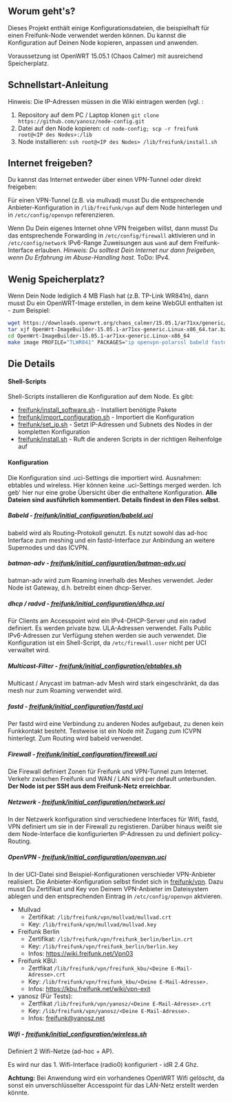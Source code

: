 Worum geht's?
--------------------
Dieses Projekt enthält einige Konfigurationsdateien, die beispielhaft für einen Freifunk-Node verwendet werden können.
Du kannst die Konfiguration auf Deinen Node kopieren, anpassen und anwenden.

Voraussetzung ist OpenWRT 15.05.1 (Chaos Calmer) mit ausreichend Speicherplatz. 

Schnellstart-Anleitung
------------------------
Hinweis: Die IP-Adressen müssen in die Wiki eintragen werden (vgl. :

1. Repository auf dem PC / Laptop klonen `git clone https://github.com/yanosz/node-config.git`
2. Datei auf den Node kopieren: `cd node-config; scp -r freifunk root@<IP des Nodes>:/lib`
3. Node installieren: `ssh root@<IP des Nodes> /lib/freifunk/install.sh`

Internet freigeben?
------------------------
Du kannst das Internet entweder über einen VPN-Tunnel oder direkt freigeben:

Für einen VPN-Tunnel (z.B. via mullvad) musst Du die entsprechende Anbieter-Konfiguration in `/lib/freifunk/vpn` auf dem Node hinterlegen und in `/etc/config/openvpn` referenzieren.

Wenn Du  Dein eigenes Internet ohne VPN freigeben willst, dann musst Du das entsprechende Forwarding in `/etc/config/firewall` aktivieren und in `/etc/config/network` IPv6-Range Zuweisungen aus `wan6` auf dem Freifunk-Interface erlauben. 
*Hinweis: Du solltest Dein Internet nur dann freigeben, wenn Du Erfahrung im Abuse-Handling hast.* ToDo: IPv4.

Wenig Speicherplatz?
----------------------
Wenn Dein Node lediglich 4 MB Flash hat (z.B. TP-Link WR841n), dann musst Du ein OpenWRT-Image erstellen, in dem keine WebGUI enthalten ist - zum Beispiel:
```bash
wget https://downloads.openwrt.org/chaos_calmer/15.05.1/ar71xx/generic/OpenWrt-ImageBuilder-15.05.1-ar71xx-generic.Linux-x86_64.tar.bz2
tar xjf OpenWrt-ImageBuilder-15.05.1-ar71xx-generic.Linux-x86_64.tar.bz2
cd OpenWrt-ImageBuilder-15.05.1-ar71xx-generic.Linux-x86_64
make image PROFILE="TLWR841" PACKAGES="ip openvpn-polarssl babeld fastd ebtables kmod-ebtables-ipv4 owipcalc batctl haveged"
```

Die Details
-----------------------
#### Shell-Scripts
Shell-Scripts installieren die Konfiguration auf dem Node. Es gibt:
* [freifunk/install_software.sh](freifunk/install_software.sh) - Installiert benötigte Pakete
* [freifunk/import_configuration.sh](freifunk/import_configuration.sh) - Importiert die Konfiguration
* [freifunk/set_ip.sh](freifunk/set_ip.sh) - Setzt IP-Adressen und Subnets des Nodes in der kompletten Konfiguration
* [freifunk/install.sh](freifunk/install.sh) - Ruft die anderen Scripts in der richtigen Reihenfolge auf

#### Konfiguration
Die Konfiguration sind .uci-Settings die importiert wird. Ausnahmen: ebtables und wireless. Hier können keine .uci-Settings merged werden. Ich geb' hier nur eine grobe Übersicht über die enthaltene Konfiguration. **Alle Dateien sind ausführlich kommentiert. Details findest in den Files selbst**. 

##### Babeld - [freifunk/initial_configuration/babeld.uci](freifunk/initial_configuration/babeld.uci)
babeld wird als Routing-Protokoll genutzt. Es nutzt sowohl das ad-hoc Interface zum meshing und ein fastd-Interface zur Anbindung an weitere Supernodes und das ICVPN.

##### batman-adv - [freifunk/initial_configuration/batman-adv.uci](freifunk/initial_configuration/batman-adv.uci)
batman-adv wird zum Roaming innerhalb des Meshes verwendet. Jeder Node ist Gateway, d.h. betreibt einen dhcp-Server.

##### dhcp / radvd - [freifunk/initial_configuration/dhcp.uci](freifunk/initial_configuration/dhcp.uci)
Für Clients am Accesspoint wird ein IPv4-DHCP-Server und ein radvd definiert. Es werden private bzw. ULA-Adressen verwendet. Falls Public IPv6-Adressen zur Verfügung stehen werden sie auch verwendet. Die Konfiguration ist ein Shell-Script, da `/etc/firewall.user` nicht per UCI verwaltet wird.

##### Multicast-Filter - [freifunk/initial_configuration/ebtables.sh](freifunk/initial_configuration/ebtables.sh)
Multicast / Anycast im batman-adv Mesh wird stark eingeschränkt, da das mesh nur zum Roaming verwendet wird.

##### fastd - [freifunk/initial_configuration/fastd.uci](freifunk/initial_configuration/fastd.uci)
Per fastd wird eine Verbindung zu anderen Nodes aufgebaut, zu denen kein Funkkontakt besteht. Testweise ist ein Node mit Zugang zum ICVPN hinterlegt. Zum Routing wird babeld verwendet.

##### Firewall - [freifunk/initial_configuration/firewall.uci](freifunk/initial_configuration/firewall.uci)
Die Firewall definiert Zonen für Freifunk und VPN-Tunnel zum Internet. Verkehr zwischen Freifunk und WAN / LAN wird per default unterbunden.
**Der Node ist per SSH aus dem Freifunk-Netz erreichbar.** 


##### Netzwerk - [freifunk/initial_configuration/network.uci](freifunk/initial_configuration/network.uci)
In der Netzwerk konfiguration sind verschiedene Interfaces für Wifi, fastd, VPN definiert um sie in der Firewall zu registieren.
Darüber hinaus weißt sie dem Node-Interface die konfigurierten IP-Adressen zu und definiert policy-Routing.

##### OpenVPN - [freifunk/initial_configuration/openvpn.uci](freifunk/initial_configuration/openvpn.uci)
In der UCI-Datei sind Beispiel-Konfigurationen verschieder VPN-Anbieter realisiert. Die Anbieter-Konfiguration selbst findet sich in [freifunk/vpn](freifunk/vpn). Dazu musst Du Zertifikat und Key von Deinem VPN-Anbieter im Dateisystem ablegen und den entsprechenden Eintrag in `/etc/config/openvpn` aktvieren. 

- Mullvad 
    - Zertifikat: `/lib/freifunk/vpn/mullvad/mullvad.crt`
    - Key: `/lib/freifunk/vpn/mullvad/mullvad.key`
- Freifunk Berlin 
    -  Zertifikat: `/lib/freifunk/vpn/freifunk_berlin/berlin.crt`
    -  Key: `/lib/freifunk/vpn/freifunk_berlin/berlin.key`
    -  Infos:  https://wiki.freifunk.net/Vpn03
- Freifunk KBU: 
    - Zertfikat `/lib/freifunk/vpn/freifunk_kbu/<Deine E-Mail-Adresse>.crt` 
    - Key: `/lib/freifunk/vpn/freifunk_kbu/<Deine E-Mail-Adresse>.`
    - Infos: https://kbu.freifunk.net/wiki/vpn-exit
- yanosz (Für Tests): 
    - Zertfikat `/lib/freifunk/vpn/yanosz/<Deine E-Mail-Adresse>.crt` 
    - Key: `/lib/freifunk/vpn/yanosz/<Deine E-Mail-Adresse>.`
    - Infos: freifunk@yanosz.net

##### Wifi - [freifunk/initial_configuration/wireless.sh](freifunk/initial_configuration/wireless.sh)
Definiert 2 Wifi-Netze (ad-hoc + AP).

Es wird nur das 1. Wifi-Interface (radio0) konfiguriert - idR 2.4 Ghz.

**Achtung:** Bei Anwendung wird ein vorhandenes OpenWRT Wifi gelöscht, da sonst ein unverschlüsselter Accesspoint für das LAN-Netz erstellt werden könnte.


